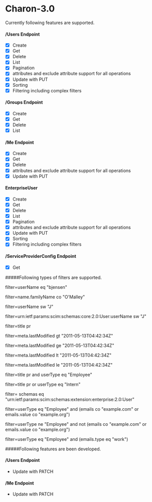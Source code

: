 # Charon-3.0

Currently following features are supported.

#### /Users Endpoint
- [x] Create
- [x] Get
- [x] Delete
- [x] List
- [x] Pagination
- [x] attributes and exclude attribute support for all operations
- [x] Update with PUT
- [x] Sorting
- [x] Filtering including complex filters

#### /Groups Endpoint
- [x] Create
- [x] Get
- [x] Delete
- [x] List

#### /Me Endpoint
- [x] Create
- [x] Get
- [x] Delete
- [x] attributes and exclude attribute support for all operations
- [x] Update with PUT

#### EnterpriseUser
- [x] Create
- [x] Get
- [x] Delete
- [x] List
- [x] Pagination
- [x] attributes and exclude attribute support for all operations
- [x] Update with PUT
- [x] Sorting
- [x] Filtering including complex filters

#### /ServiceProviderConfig Endpoint
- [x] Get

#####Following types of filters are supported.

filter=userName eq "bjensen"

filter=name.familyName co "O'Malley"

filter=userName sw "J"

filter=urn:ietf:params:scim:schemas:core:2.0:User:userName sw "J"

filter=title pr

filter=meta.lastModified gt "2011-05-13T04:42:34Z"

filter=meta.lastModified ge "2011-05-13T04:42:34Z"

filter=meta.lastModified lt "2011-05-13T04:42:34Z"

filter=meta.lastModified le "2011-05-13T04:42:34Z"

filter=title pr and userType eq "Employee"

filter=title pr or userType eq "Intern"

filter=
 schemas eq "urn:ietf:params:scim:schemas:extension:enterprise:2.0:User"

filter=userType eq "Employee" and (emails co "example.com" or
  emails.value co "example.org")

filter=userType ne "Employee" and not (emails co "example.com" or
  emails.value co "example.org")

filter=userType eq "Employee" and (emails.type eq "work")

#####Following features are been developed.

#### /Users Endpoint
- Update with PATCH

#### /Me Endpoint
- Update with PATCH
